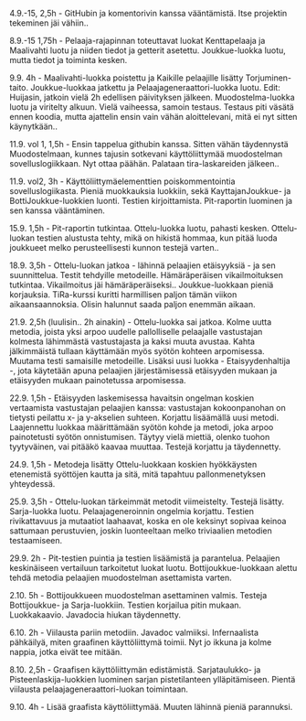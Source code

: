 4.9.-15, 2,5h - GitHubin ja komentorivin kanssa vääntämistä. Itse projektin tekeminen jäi vähiin..

8.9.-15 1,75h - Pelaaja-rajapinnan toteuttavat luokat Kenttapelaaja ja Maalivahti luotu ja niiden tiedot ja getterit asetettu. Joukkue-luokka luotu, mutta tiedot ja toiminta kesken.

9.9. 4h - Maalivahti-luokka poistettu ja Kaikille pelaajille lisätty Torjuminen-taito. Joukkue-luokkaa jatkettu ja Pelaajageneraattori-luokka luotu. Edit: Huijasin, jatkoin vielä 2h edellisen päivityksen jälkeen. Muodostelma-luokka luotu ja viritelty alkuun. Vielä vaiheessa, samoin testaus. Testaus piti väsätä ennen koodia, mutta ajattelin ensin vain vähän aloittelevani, mitä ei nyt sitten käynytkään..

11.9. vol 1, 1,5h - Ensin tappelua githubin kanssa. Sitten vähän täydennystä Muodostelmaan, kunnes tajusin sotkevani käyttöliittymää muodostelman sovelluslogiikkaan. Nyt ottaa päähän. Palataan tira-laskareiden jälkeen..

11.9. vol2, 3h - Käyttöliittymäelementtien poiskommentointia sovelluslogiikasta. Pieniä muokkauksia luokkiin, sekä KayttajanJoukkue- ja BottiJoukkue-luokkien luonti. Testien kirjoittamista. Pit-raportin luominen ja sen kanssa vääntäminen.

15.9. 1,5h - Pit-raportin tutkintaa. Ottelu-luokka luotu, pahasti kesken. Ottelu-luokan testien alustusta tehty, mikä on hikistä hommaa, kun pitää luoda joukkueet melko perusteellisesti kunnon testejä varten..

18.9. 3,5h - Ottelu-luokan jatkoa - lähinnä pelaajien etäisyyksiä - ja sen suunnittelua. Testit tehdyille metodeille. Hämäräperäisen vikailmoituksen tutkintaa. Vikailmoitus jäi hämäräperäiseksi.. Joukkue-luokkaan pieniä korjauksia. TiRa-kurssi kuritti harmillisen paljon tämän viikon aikaansaannoksia. Olisin halunnut saada paljon enemmän aikaan.

21.9. 2,5h (luulisin.. 2h ainakin) - Ottelu-luokka sai jatkoa. Kolme uutta metodia, joista yksi arpoo uudelle pallolliselle pelaajalle vastustajan kolmesta lähimmästä vastustajasta ja kaksi muuta avustaa. Kahta jälkimmäistä tullaan käyttämään myös syötön kohteen arpomisessa. Muutama testi samaisille metodeille. Lisäksi uusi luokka - Etaisyydenhaltija -, jota käytetään apuna pelaajien järjestämisessä etäisyyden mukaan ja etäisyyden mukaan painotetussa arpomisessa.

22.9. 1,5h - Etäisyyden laskemisessa havaitsin ongelman koskien vertaamista vastustajan pelaajien kanssa: vastustajan kokoonpanohan on tietysti peilattu x- ja y-akselien suhteen. Korjattu lisäämällä uusi metodi. Laajennettu luokkaa määrittämään syötön kohde ja metodi, joka arpoo painotetusti syötön onnistumisen. Täytyy vielä miettiä, olenko tuohon tyytyväinen, vai pitääkö kaavaa muuttaa. Testejä korjattu ja täydennetty.

24.9. 1,5h - Metodeja lisätty Ottelu-luokkaan koskien hyökkäysten etenemistä syöttöjen kautta ja sitä, mitä tapahtuu pallonmenetyksen yhteydessä.

25.9. 3,5h - Ottelu-luokan tärkeimmät metodit viimeistelty. Testejä lisätty. Sarja-luokka luotu. Pelaajageneroinnin ongelmia korjattu. Testien rivikattavuus ja mutaatiot laahaavat, koska en ole keksinyt sopivaa keinoa sattumaan perustuvien, joskin luonteeltaan melko triviaalien metodien testaamiseen.

29.9. 2h - Pit-testien puintia ja testien lisäämistä ja parantelua. Pelaajien keskinäiseen vertailuun tarkoitetut luokat luotu. Bottijoukkue-luokkaan alettu tehdä metodia pelaajien muodostelman asettamista varten.

2.10. 5h - Bottijoukkueen muodostelman asettaminen valmis. Testeja Bottijoukkue- ja Sarja-luokkiin. Testien korjailua pitin mukaan. Luokkakaavio. Javadocia hiukan täydennetty.

6.10. 2h - Viilausta pariin metodiin. Javadoc valmiiksi. Infernaalista pähkäilyä, miten graafinen käyttöliittymä toimii. Nyt jo ikkuna ja kolme nappia, jotka eivät tee mitään.

8.10. 2,5h - Graafisen käyttöliittymän edistämistä. Sarjataulukko- ja Pisteenlaskija-luokkien luominen sarjan pistetilanteen ylläpitämiseen. Pientä viilausta pelaajageneraattori-luokan toimintaan.

9.10. 4h - Lisää graafista käyttöliittymää. Muuten lähinnä pieniä parannuksi.
